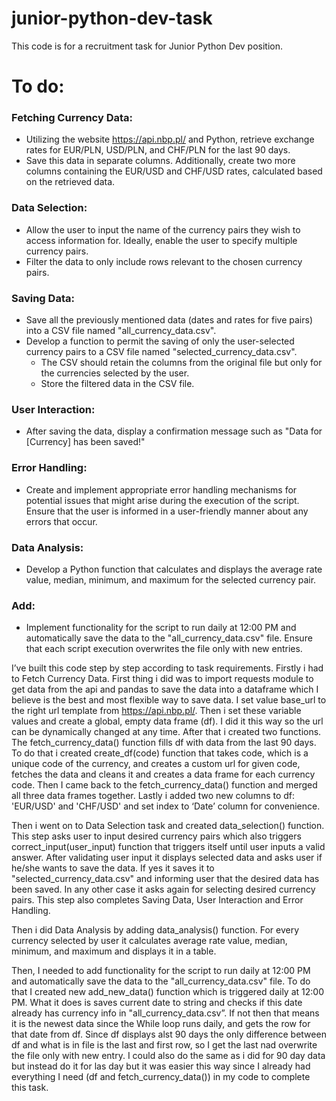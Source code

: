 # junior-python-dev-task
This code is for a recruitment task for Junior Python Dev position.


# To do:

### Fetching Currency Data:

- Utilizing the website https://api.nbp.pl/ and Python, retrieve exchange rates for EUR/PLN, USD/PLN, and CHF/PLN for the last 90 days.
- Save this data in separate columns. Additionally, create two more columns containing the EUR/USD and CHF/USD rates, calculated based on the retrieved data.

### Data Selection:

- Allow the user to input the name of the currency pairs they wish to access information for. Ideally, enable the user to specify multiple currency pairs.
- Filter the data to only include rows relevant to the chosen currency pairs.

### Saving Data:

- Save all the previously mentioned data (dates and rates for five pairs) into a CSV file named "all_currency_data.csv".
- Develop a function to permit the saving of only the user-selected currency pairs to a CSV file named "selected_currency_data.csv".
    - The CSV should retain the columns from the original file but only for the currencies selected by the user.
    - Store the filtered data in the CSV file.

### User Interaction:

- After saving the data, display a confirmation message such as "Data for [Currency] has been saved!"

### Error Handling:

- Create and implement appropriate error handling mechanisms for potential issues that might arise during the execution of the script. Ensure that the user is informed in a user-friendly manner about any errors that occur.

### Data Analysis:

- Develop a Python function that calculates and displays the average rate value, median, minimum, and maximum for the selected currency pair.

### Add:

- Implement functionality for the script to run daily at 12:00 PM and automatically save the data to the "all_currency_data.csv" file. Ensure that each script execution overwrites the file only with new entries.

I’ve built this code step by step according to task requirements. Firstly i had to Fetch Currency Data. First thing i did was to import requests module to get data from the api and pandas to save the data into a dataframe which I believe is the best and most flexible way to save data. I set value base_url to the right url template from https://api.nbp.pl/. Then i set these variable values and create a global, empty data frame (df). I did it this way so the url can be dynamically changed at any time. After that i created two functions. The fetch_currency_data() function fills df with data from the last 90 days. To do that i created create_df(code) function that takes code, which is a unique code of the currency, and creates a custom url for given code, fetches the data and cleans it and creates a data frame for each currency code. Then I came back to the fetch_currency_data() function and merged all three data frames together. Lastly i added two new columns to df: 'EUR/USD' and 'CHF/USD' and set index to ‘Date’ column for convenience.

Then i went on to Data Selection task and created data_selection() function. This step asks user to input desired currency pairs which also triggers correct_input(user_input) function that triggers itself until user inputs a valid answer. After validating user input it displays selected data and asks user if he/she wants to save the data. If yes it saves it to "selected_currency_data.csv" and informing user that the desired data has been saved. In any other case it asks again for selecting desired currency pairs. This step also completes Saving Data, User Interaction and Error Handling.

Then i did Data Analysis by adding data_analysis() function. For every currency selected by user it calculates average rate value, median, minimum, and maximum and displays it in a table. 

Then, I needed to add functionality for the script to run daily at 12:00 PM and automatically save the data to the "all_currency_data.csv" file. To do that I created new add_new_data()
  function which is triggered daily at 12:00 PM. What it does is saves current date to string and checks if this date already has currency info in "all_currency_data.csv”. If not then that means it is the newest data since the While loop runs daily, and gets the row for that date from df. Since df displays alst 90 days the only difference between df and what is in file is the last and first row, so I get the last nad overwrite the file only with new entry. I could also do the same as i did for 90 day data but instead do it for las day but it was easier this way since I already had everything I need (df and fetch_currency_data()) in my code to complete this task. 
